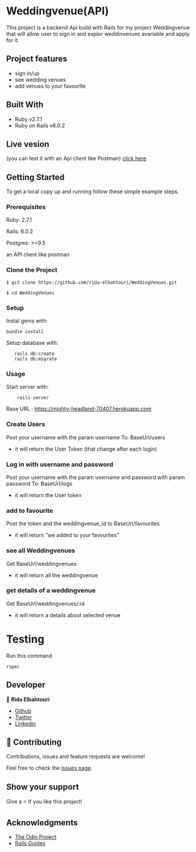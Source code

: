 
# Weddingvenue(API)
This project is a backend Api build with Rails for my project Weddingvenue that will allow user to sign in and explor weddinvenues avariable and apply for it.
## Project features

- sign in/up
- see wedding venues 
- add venues to your favourite
 

## Built With

- Ruby v2.7.1
- Ruby on Rails v6.0.2

## Live vesion
(you can test it with an Api client like Postman)
[click here](https://mighty-headland-70407.herokuapp.com/)

## Getting Started

To get a local copy up and running follow these simple example steps.

### Prerequisites

Ruby: 2.7.1

Rails: 6.0.2

Postgres: >=9.5

an API client like postman

### Clone the Project

```
$ git clone https://github.com/rida-elbahtouri/WeddingVenues.git

$ cd WeddingVenues
```

### Setup

Instal gems with:

```
bundle install
```

Setup database with:

```
   rails db:create
   rails db:migrate
```



### Usage

Start server with:

```
    rails server
```

Base URL : https://mighty-headland-70407.herokuapp.com

### Create Users
Post your username with the param username
To: BaseUrl/users

- it will return the User Token (that change after each login)

### Log in with username and password
Post your username with the param username
and password with param password
To: BaseUrl/logs

- it will return the User token

### add to favourite
Post the token and the weddingvenue_id to BaseUrl/favourites
- it will return "we added to your favourites"
### see all Weddingvenues
Get BaseUrl/weddingvenues
- it will return all the weddingvenue
### get details of a weddingvenue
Get BaseUrl/weddingvenues/:id
- it will return a details about selected venue

# Testing

Run this command

```
rspec
```


## Developer


👤 **Rida Elbahtouri**
- [Github](https://github.com/rida-elbahtouri)
- [Twitter](https://twitter.com/RElbahtouri)
- [Linkedin](https://www.linkedin.com/in/rida-elbahtouri/)

## 🤝 Contributing


Contributions, issues and feature requests are welcome!

Feel free to check the <a href="https://github.com/rida-elbahtouri/WeddingVenues/issues" target="_blank">issues page</a>.

## Show your support

Give a ⭐️ if you like this project!

## Acknowledgments
 
- <a href="https://www.theodinproject.com/" target="_blank">The Odin Project</a>
- <a href="https://guides.rubyonrails.org/" target="_blank">Rails Guides</a>